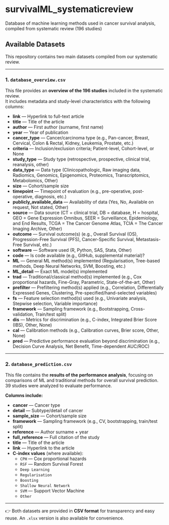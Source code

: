 # survivalML_systematicreview
Database of machine learning methods used in cancer survival analysis, compiled from systematic review (196 studies)

## Available Datasets

This repository contains two main datasets compiled from our systematic review.

---

### 1. `database_overview.csv`

This file provides an **overview of the 196 studies** included in the systematic review.  
It includes metadata and study-level characteristics with the following columns:

- **link** — Hyperlink to full-text article  
- **title** — Title of the article  
- **author** — First author (surname, first name)  
- **year** — Year of publication  
- **cancer_type** — Cancer/carcinoma type (e.g., Pan-cancer, Breast, Cervical, Colon & Rectal, Kidney, Leukemia, Prostate, etc.)  
- **criteria** — Inclusion/exclusion criteria; Patient-level, Cohort-level, or None  
- **study_type** — Study type (retrospective, prospective, clinical trial, reanalysis, other)  
- **data_type** — Data type (Clinicopathologic, Raw imaging data, Radiomics, Genomics, Epigenomics, Proteomics, Transcriptomics, Metabolomics, Other)  
- **size** — Cohort/sample size  
- **timepoint** — Timepoint of evaluation (e.g., pre-operative, post-operative, diagnosis, etc.)  
- **publicly_available_data** — Availability of data (Yes, No, Available on request, Not stated, Other)  
- **source** — Data source (CT = clinical trial, DB = database, H = hospital, GEO = Gene Expression Omnibus, SEER = Surveillance, Epidemiology, and End Results, TCGA = The Cancer Genome Atlas, TCIA = The Cancer Imaging Archive, Other)  
- **outcome** — Survival outcome(s) (e.g., Overall Survival (OS), Progression-Free Survival (PFS), Cancer-Specific Survival, Metastasis-Free Survival, etc.)  
- **software** — Software used (R, Python, SAS, Stata, Other)  
- **code** — Is code available (e.g., GitHub, supplemental material)?  
- **ML** — General ML method(s) implemented (Regularisation, Tree-based methods, Deep Neural Networks, SVM, Boosting, etc.)  
- **ML_detail** — Exact ML model(s) implemented  
- **trad** — Traditional/classical method(s) implemented (e.g., Cox proportional hazards, Fine-Gray, Parametric, State-of-the-art, Other)  
- **prefilter** — Prefiltering method(s) applied (e.g., Correlation, Differentially Expressed Genes, Clustering, Pre-specified/hand-selected variables)  
- **fs** — Feature selection method(s) used (e.g., Univariate analysis, Stepwise selection, Variable importance)  
- **framework** — Sampling framework (e.g., Bootstrapping, Cross-validation, Train/test split)  
- **dis** — Metrics for discrimination (e.g., C-index, Integrated Brier Score (IBS), Other, None)  
- **cal** — Calibration methods (e.g., Calibration curves, Brier score, Other, None)  
- **pred** — Predictive performance evaluation beyond discrimination (e.g., Decision Curve Analysis, Net Benefit, Time-dependent AUC/ROC)  

---

### 2. `database_prediction.csv`

This file contains the **results of the performance analysis**, focusing on comparisons of ML and traditional methods for overall survival prediction. 39 studies were analyzed to evaluate performance. 


**Columns include:**  
- **cancer** — Cancer type  
- **detail** — Subtype/detail of cancer  
- **sample_size** — Cohort/sample size  
- **framework** — Sampling framework (e.g., CV, bootstrapping, train/test split)  
- **reference** — Author surname + year  
- **full_reference** — Full citation of the study  
- **title** — Title of the article  
- **link** — Hyperlink to the article  
- **C-index values** (where available):  
  - `CPH` — Cox proportional hazards  
  - `RSF` — Random Survival Forest  
  - `Deep Learning`  
  - `Regularisation`  
  - `Boosting`  
  - `Shallow Neural Network`  
  - `SVM` — Support Vector Machine  
  - `Other`  

---

👉 Both datasets are provided in **CSV format** for transparency and easy reuse. An `.xlsx` version is also available for convenience.
